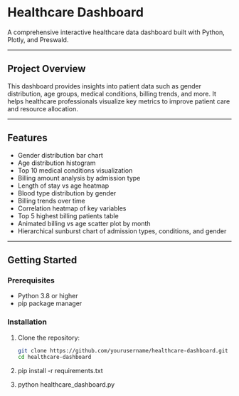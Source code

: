 # Healthcare Dashboard

A comprehensive interactive healthcare data dashboard built with Python, Plotly, and Preswald.

---

## Project Overview

This dashboard provides insights into patient data such as gender distribution, age groups, medical conditions, billing trends, and more. It helps healthcare professionals visualize key metrics to improve patient care and resource allocation.

---

## Features

- Gender distribution bar chart  
- Age distribution histogram  
- Top 10 medical conditions visualization  
- Billing amount analysis by admission type  
- Length of stay vs age heatmap  
- Blood type distribution by gender  
- Billing trends over time  
- Correlation heatmap of key variables  
- Top 5 highest billing patients table  
- Animated billing vs age scatter plot by month  
- Hierarchical sunburst chart of admission types, conditions, and gender  

---

## Getting Started

### Prerequisites

- Python 3.8 or higher  
- pip package manager  

### Installation

1. Clone the repository:

   ```bash
   git clone https://github.com/yourusername/healthcare-dashboard.git
   cd healthcare-dashboard
2. pip install -r requirements.txt
3. python healthcare_dashboard.py
